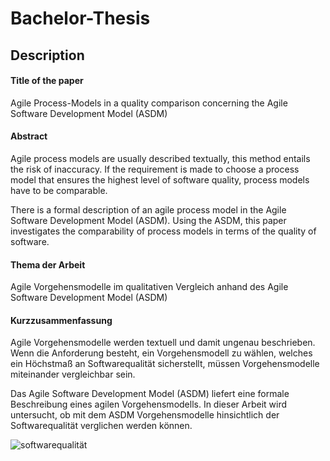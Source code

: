 # Bachelor-Thesis

## Description

#### Title of the paper

Agile Process-Models in a quality comparison concerning the Agile Software Development Model (ASDM)

#### Abstract

Agile process models are usually described textually, this method entails the risk of inaccuracy. If the requirement is made to choose a process model that ensures the highest level of software quality, process models have to be comparable.
 
There is a formal description of an agile process model in the Agile Software Development Model (ASDM). Using the ASDM, this paper investigates the comparability of process models in terms of the quality of software.


#### Thema der Arbeit

Agile Vorgehensmodelle im qualitativen Vergleich anhand des Agile Software Development Model (ASDM)

#### Kurzzusammenfassung

Agile Vorgehensmodelle werden textuell und damit ungenau beschrieben. Wenn die Anforderung besteht, ein Vorgehensmodell zu wählen, welches ein Höchstmaß an Softwarequalität sicherstellt, müssen Vorgehensmodelle miteinander vergleichbar sein. 

Das Agile Software Development Model (ASDM) liefert eine formale Beschreibung eines agilen Vorgehensmodells. In dieser Arbeit wird untersucht, ob mit dem ASDM Vorgehensmodelle hinsichtlich der Softwarequalität verglichen werden können. 

![softwarequalität](img/softwarequalität.png "Overview base conception")

